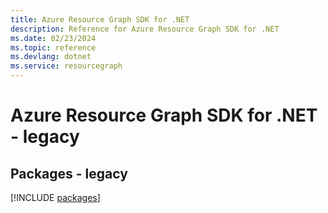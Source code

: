 ```yaml
---
title: Azure Resource Graph SDK for .NET
description: Reference for Azure Resource Graph SDK for .NET
ms.date: 02/23/2024
ms.topic: reference
ms.devlang: dotnet
ms.service: resourcegraph
---
```

# Azure Resource Graph SDK for .NET - legacy
## Packages - legacy
[!INCLUDE [packages](resource-graph-index.md)]